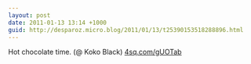 ```yaml
---
layout: post
date: 2011-01-13 13:14 +1000
guid: http://desparoz.micro.blog/2011/01/13/t25390153518288896.html
---
```

Hot chocolate time. (@ Koko Black) [4sq.com/gUOTab](http://4sq.com/gUOTab)
